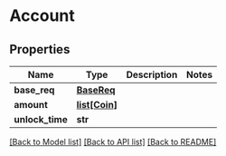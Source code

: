 # Account

## Properties
Name | Type | Description | Notes
------------ | ------------- | ------------- | -------------
**base_req** | [**BaseReq**](BaseReq.md) |  | 
**amount** | [**list[Coin]**](Coin.md) |  | 
**unlock_time** | **str** |  | 

[[Back to Model list]](../README.md#documentation-for-models) [[Back to API list]](../README.md#documentation-for-api-endpoints) [[Back to README]](../README.md)


